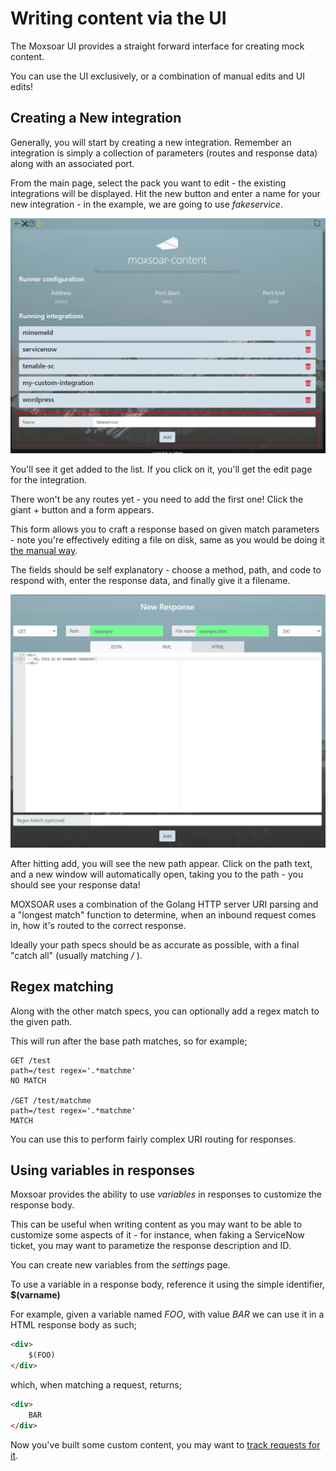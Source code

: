 # Writing content via the UI

The Moxsoar UI provides a straight forward interface for creating mock content.

You can use the UI exclusively, or a combination of manual edits and UI edits!

## Creating a New integration

Generally, you will start by creating a new integration. Remember an integration is simply a collection of parameters 
(routes and response data) along with an associated port.

From the main page, select the pack you want to edit - the existing integrations will be displayed. Hit the new button
and enter a name for your new integration - in the example, we are going to use *fakeservice*.

<img src="img/add_integration.png" width="600"> 

You'll see it get added to the list. If you click on it, you'll get the edit page for the integration.

There won't be any routes yet - you need to add the first one! Click the giant + button and a form appears.

This form allows you to craft a response based on given match parameters - note you're effectively editing a file on disk, same as you would be doing 
it [the manual way](authoring.md). 

The fields should be self explanatory - choose a method, path, and code to respond with, enter the response data, and 
finally give it a filename. 

<img src="img/add_path.png" width="600"> 

After hitting add, you will see the new path appear. Click on the path text, and a new window will automatically open,
taking you to the path - you should see your response data! 


MOXSOAR uses a combination of the Golang HTTP server URI parsing and a "longest match" function to determine, when an
inbound request comes in, how it's routed to the correct response.

Ideally your path specs should be as accurate as possible, with a final "catch all" (usually matching */* ). 

## Regex matching

Along with the other match specs, you can optionally add a regex match to the given path. 

This will run after the base path matches, so for example;

```
GET /test
path=/test regex='.*matchme'
NO MATCH

/GET /test/matchme
path=/test regex='.*matchme'
MATCH
``` 

You can use this to perform fairly complex URI routing for responses.

## Using variables in responses

Moxsoar provides the ability to use *variables* in responses to customize the response body.

This can be useful when writing content as you may want to be able to customize some aspects of it - for instance,
when faking a ServiceNow ticket, you may want to parametize the response description and ID. 

You can create new variables from the *settings* page. 

To use a variable in a response body, reference it using the simple identifier, **$(varname)**

For example, given a variable named *FOO*, with value *BAR* we can use it in a HTML response body as such;

```html
<div>
    $(FOO)
</div>
``` 

which, when matching a request, returns;

```html
<div>
    BAR
</div>
```

Now you've built some custom content, you may want to [track requests for it](elasticsearch.md).
